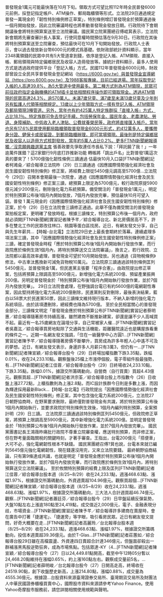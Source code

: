 普發現金1萬元可能最快落在10月下旬。領取方式可望比照112年時全民普發6000元前例，採登記指定帳戶、ATM操作、郵局臨櫃領等形式。立法院29日通過規定普發一萬現金的「韌性特別條例修正草案」，特別條例增訂普發現金於預算通過後一個月開始發放，因此立院審議時程也將牽動普發現金發放日期。行政院待下會期開議後會將特別預算案送至立法院審議。國民黨立院黨團總召傅崐萁表示，立法院新會期將先審查審計長人事案，行使同意權時間預估落在9月30日。行政院在其後將特別預算案送至立院審查，預估最快可在10月下旬開始發放。行政院人士表示，會以過去發放新台幣6000元的模式爲基礎。依財政部統計資料顯示，當年2348萬領錢的民眾中共有5大管道拿到錢，依序是登記入帳、ATM領現、直接入帳、郵局領現與特定偏鄉居民及收容人造冊發放等。據統計資料顯示，最多人使用方式是透過政府提供平台「登記入帳」方式。民國112年普發現金6000元時，財政部曾設立全民共享普發現金登記網站（https://6000.gov.tw）與普發現金宣導網站（https://pro.6000.gov.tw）及1988客服專線，目前已經退場。當年採取登記入帳的人高達39.8%，為5大管道中使用最多。第二種方式則為ATM領現，民眾可前往政府指定金融機構的ATM插卡並依相關程序操作即可領取現金。透過ATM領現的民眾高達24.3%，逾570萬人。未滿7歲兒童、滿7歲至未滿13歲兒童及少年則另有監護人代領等相關規定。13歲以上少年領取方式一樣有登記入帳、ATM領現及郵局領現3種管道。另外，當年也有約425萬人特定族群採「直接入帳」方式，占比18.1％。特定族群可免去登記手續，包括勞保年金、國民年金、老農津貼、勞退、身障補助、中低收入老人津貼、公費就養榮民等，政府將直接匯入帳戶。當年也另有17.6%民眾使用郵局臨櫃領取普發現金6000元形式，約412萬多人，要攜帶身分證、健保卡或居留證，到郵局臨櫃辦理，即可當場領現。最後則是特定偏鄉居民及收容人以造冊方式核對發放，當年約5萬人占比0.2%。更多FTNN新聞網報導獨／沒意願興趣選黨主席 張善政要先爭取連任市長私下說：「拜託饒了我！」一年逾萬件匯錯？這2家銀行9月底打詐推新功能 轉帳將「跳出戶名」比對普發1萬這次真的要來了！5700億強化韌性條例三讀通過 估最快10月入口袋[FTNN新聞網]記者柯澔侖／綜合報導立法院昨（29）日三讀通過《因應國際情勢強化經濟社會及民生國安韌性特別條例》修正案，將經費上限從5450億元調高至5700億...立法院今（29日）召開本會期最後一次院會，通過《因應國際情勢強化經濟社會及民生國安韌性特別條例》修正案三讀，總預算上限定為5700億元，較行政院原提5900億元減少200億元，刪除強化電力系統預算。備受關注的「普發現金1萬元」，明定於特別預算公布後1個月內開始發放，7個月內發放完畢，預估最快10月可望入袋。普發 1 萬元現金的《因應國際情勢強化經濟社會及民生國安韌性特別條例》修正案，於今（29）日在立法院會三讀修正通過。此舉不僅為備受關注的普發現金案拍板定案，更明確了發放時程。根據三讀條文，特別預算公布後一個月內，政府就必須開[FTNN新聞網]實習記者陳予芊／綜合報導台北、新北房價居高不下，許多在雙北工作的民眾改往林口、桃園等蛋白區找房。近日，有網友發文分享，自己與先生年薪共...【時報-台北電】立法院29日史上最長會期終於落幕。連續處理多項法案三讀，其中「因應國際情勢強化經濟社會及民生國安韌性特別條例修正案」三讀，確定普發現金時程「應於特別預算公布後1個月內開始執行發放作業，而行政院應於條例生效1個月內，將特別預算送交立法院審議」，換言之，若行政院、立法院都以最高效率處理，普發現金可望於10月開始發放。另也通過《貨物稅條例》修法，中古車汰舊換新可減免貨物稅10萬元。 立法院原三讀通過該特別條例匡列5450億元，並普發現金1萬，但民進黨主張要「程序合憲」，由政院提出修正草案，包括將預算上限調高至5900億元，新增強化電力系統200億、預留產業振興200億。另明定普發現金於「特別預算公布後1個月內開始執行發放作業，並於7個月內發放完畢」。 29日立法院會處理，在野強調台電已有約5600億的電網韌性專案，因此堅持將強化電力系統200億刪除，民進黨則反對刪除，最後表決結果，藍白以58票大於民進黨50票，因此三讀條文維持現行版本，不納入新增的強化電力系統項目。由於該項遭刪除，總經費也降為5700億。 至於全民相當關心的普發現金部分，三讀條文明定「普發現金應於特別預算公布[FTNN新聞網]實習記者蔡明惠／綜合報導隨著房市持續高漲，雖然建商不斷推新建案，卻還是讓不少人高喊買不起。最近有一名25歲網友在論壇分享，自己常被家人催...[FTNN新聞網]實習記者吳嘉汯／綜合報導買房地點除了交通與生活機能，距離醫院遠近也是購屋族看重的條件之一。近期一名網友發文強調，「住在一級醫學中心方圓1...[FTNN新聞網]實習記者陳予芊／綜合報導隨著房價不斷攀升，買房成為許多年輕人心中遙不可及的夢想。近日，有網友發文表示，身邊許多人月薪只有3萬3，但仍有一...[FTNN新聞網]記者陳宣穎／綜合報導台股今（29）日終場加權指數下跌3.35點，跌幅0.01%，收在24,233.10點。觀察盤後25檔上市漲停個股，電子零組件股最強勢，有...[FTNN新聞網]記者江佳蓉／綜合報導台股今（29）日終場收24,233.10點，下跌3.35點，跌幅0.01%，據證交所籌碼動向，自營商（自行買賣）買超4.43億元。觀察買超...[FTNN新聞網]記者洪宗荃／綜合報導台股上市指數今（26）日收盤上漲27.72點，上櫃指數則為上漲2.8點，而IC設計族群今日則是多數上漲，而因為輝達採用最新Black...【時報-台北電】行政院提出「因應國際情勢強化經濟社會及民生國安韌性特別條例」修正案，其中包含強化電力系統200億元，立法院27日朝野協商時，在野黨要求刪除，最終僅對普發現金有共識，將於特別預算公布後1個月內開始執行，並要求政院於特別條例生效後，1個月內編列特別預算，全案預計明（29）日三讀。 立法院原三讀通過該特別條例匡列5450億元，但政院修正草案，將預算上限調高至5900億元，其中新增強化電力系統200億。並明定普發現金於「特別預算公布後1個月內開始執行發放作業，並於7個月內發放完畢」。 國民黨團書記長王鴻薇昨痛批行政院不尊重立院審查權，應送特別預算，而非修正案，但在野考量面臨關稅的關鍵時刻，才著手審查。王指出，台電200億元「搭便車」大可不必，強化電網韌性根本不缺錢。 國民黨團總召傅?萁也說，台電本來就已編列5645億元強化電網韌性，現在錢還沒用完，又來立法院要錢。 最終朝野協商結論，只有第9條達成共識，也就是明定「普發現金應於特別預算公布後1個月內開始執行發放作業，並於7個月內發放完畢，而行政院應於條例生效1個月內，將特別預算送交立法院審議」。 至於攸關特別預算的經費上限及匡列[FTNN新聞網]記者江佳蓉／綜合報導台股本週（8/25~8/29）收在24,233.1點，週漲468.63點、漲幅1.97%，根據證交所籌碼動向，外資週賣超104.96億元。觀察買超個...[FTNN新聞網]記者陳宣穎／綜合報導台股本週（8/25~8/29）收在24,233.1點，週漲468.63點、漲幅1.97%，根據證交所籌碼動向，三大法人合計週買超46.74億元。觀察...[FTNN新聞網]記者蕭廷芬／綜合報導台股今（29）日早盤延續反彈氣勢，大盤10點左右上漲逾180點至24,419點，成交值近2,000億元，電子、金融表現分歧，市場資金...[FTNN新聞網]實習記者陳予芊／綜合報導許多建商在賣屋時，會在廣告中打著「捷運宅」、「捷運旁」等字眼，吸引看房民眾。近日有網友發文提問，好奇大概要在走...[FTNN新聞網]記者高麗玲／台北報導台股本週（8/25~8/29）收在24,233.1點，週漲468.63點、漲幅1.97%，根據證交所籌碼動向，投信本週賣超39.36億元。由於T-Glas...[FTNN新聞網]記者莊蕙如／綜合報導台股29日雖在高檔震盪、外資連四日賣超合計達346億元，但盤面卻殺出一群補漲黑馬股逆勢狂奔，成為市場焦點。包括眾達-KY（4...[FTNN新聞網]記者陳宣穎／綜合報導台股今（27）日以24,449.81點開高，截至中午12時05分暫以24,468.20點維持在漲幅0.65%，約上漲160點左右。觀察成交量前5名，...[FTNN新聞網]記者薛明峻／台北報導台股今（27）日開高走高，終場收在24519.90點，創下收盤歷史新高，上漲214.80點，漲幅0.88%，成交量為4555.36億元。根據證...台股資料來源臺灣證券交易所、臺灣期貨交易所及財團法人中華民國證券櫃檯買賣中心，國際股市資料來源請參考Yahoo Finance。使用Yahoo奇摩股市服務前，請您詳閱相關使用規範與聲明。